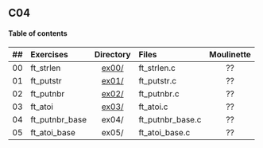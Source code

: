 ## C04

#### Table of contents

|  ##  |Exercises 	       |	                        Directory   	                        |	Files             | Moulinette |
|:----:|:----------------------|:----------------------------------------------------------------------:|:------------------------|:----------:|
|  00  |ft_strlen              |[ex00/](https://github.com/somedevv/42-C-Piscine/tree/master/C04/ex00)| ft_strlen.c	            |     ??     |
|  01  |ft_putstr             |[ex01/](https://github.com/somedevv/42-C-Piscine/tree/master/C04/ex01)|ft_putstr.c		   	      |     ??     |
|  02  |ft_putnbr        |[ex02/](https://github.com/somedevv/42-C-Piscine/tree/master/C04/ex02)|ft_putnbr.c	      |     ??     |
|  03  |ft_atoi      |[ex03/](https://github.com/somedevv/42-C-Piscine/tree/master/C04/ex03)|ft_atoi.c	    |     ??     |
|  04  |ft_putnbr_base| ex04/|ft_putnbr_base.c|     ??     |
|  05  |ft_atoi_base        | ex05/|ft_atoi_base.c	    	|     ??     |
